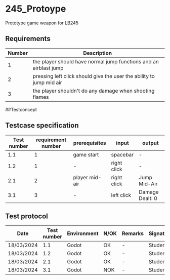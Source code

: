 # 245_Protoype
Prototype game weapon for LB245

## Requirements
| Number  | Description |
| ------------- | ------------- |
| 1 | the player should have normal jump functions and an airblast jump|
| 2 | pressing left click should give the user the ability to jump mid air|
| 3 | the player shouldn't do any damage when shooting flames |

##Testconcept

## Testcase specification
| Test number  | requirement number | prerequisites | input | output |
| ------------- | ------------- | ------------ | ------------ | ------------ |
| 1.1 | 1 | game start | spacebar | - |
| 1.2  | 1 | - | right click | - | 
| 2.1 | 2 | player mid-air | right click | Jump Mid-Air |
| 3.1  | 3 | - | left click | Damage Dealt: 0 |

## Test protocol
| Date | Test number  | Environment | N/OK | Remarks | Signature | output |
| ------------- | ------------- | ------------ | ------------ | ------------ | ------------ | ------------ |
| 18/03/2024  | 1.1 | Godot | OK | - | Studer | - |
| 18/03/2024  | 1.2 | Godot | OK | - | Studer | - |
| 18/03/2024  | 2.1 | Godot | OK | - | Studer | - |
| 18/03/2024  | 3.1  | Godot | NOK | - | Studer | - |
